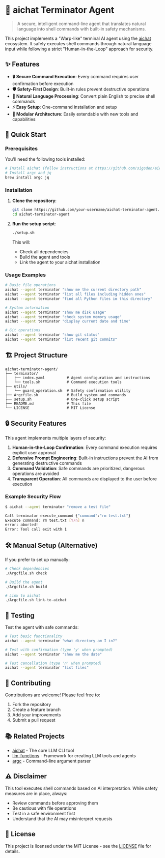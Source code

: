 # 🤖 aichat Terminator Agent

> A secure, intelligent command-line agent that translates natural language into shell commands with built-in safety mechanisms.

This project implements a "Warp-like" terminal AI agent using the [aichat](https://github.com/sigoden/aichat) ecosystem. It safely executes shell commands through natural language input while following a strict "Human-in-the-Loop" approach for security.

## ✨ Features

- **🔒 Secure Command Execution**: Every command requires user confirmation before execution
- **🛡️ Safety-First Design**: Built-in rules prevent destructive operations
- **🧠 Natural Language Processing**: Convert plain English to precise shell commands
- **⚡ Easy Setup**: One-command installation and setup
- **🔧 Modular Architecture**: Easily extendable with new tools and capabilities

## 🚀 Quick Start

### Prerequisites

You'll need the following tools installed:

```bash
# Install aichat (follow instructions at https://github.com/sigoden/aichat)
# Install argc and jq
brew install argc jq
```

### Installation

1. **Clone the repository**:
   ```bash
   git clone https://github.com/your-username/aichat-terminator-agent.git
   cd aichat-terminator-agent
   ```

2. **Run the setup script**:
   ```bash
   ./setup.sh
   ```

   This will:
   - Check all dependencies
   - Build the agent and tools
   - Link the agent to your aichat installation

### Usage Examples

```bash
# Basic file operations
aichat --agent terminator "show me the current directory path"
aichat --agent terminator "list all files including hidden ones"
aichat --agent terminator "find all Python files in this directory"

# System information
aichat --agent terminator "show me disk usage"
aichat --agent terminator "check system memory usage"
aichat --agent terminator "display current date and time"

# Git operations
aichat --agent terminator "show git status"
aichat --agent terminator "list recent git commits"
```

## 🏗️ Project Structure

```plaintext
aichat-terminator-agent/
├── terminator/
│   ├── index.yaml          # Agent configuration and instructions
│   └── tools.sh            # Command execution tools
├── utils/
│   └── guard_operation.sh  # Safety confirmation utility
├── Argcfile.sh             # Build system and commands
├── setup.sh                # One-click setup script
├── README.md               # This file
└── LICENSE                 # MIT License
```

## 🔒 Security Features

This agent implements multiple layers of security:

1. **Human-in-the-Loop Confirmation**: Every command execution requires explicit user approval
2. **Defensive Prompt Engineering**: Built-in instructions prevent the AI from generating destructive commands
3. **Command Validation**: Safe commands are prioritized, dangerous operations are avoided
4. **Transparent Operation**: All commands are displayed to the user before execution

### Example Security Flow

```bash
$ aichat --agent terminator "remove a test file"

Call terminator execute_command {"command":"rm test.txt"}
Execute command: rm test.txt [Y/n] n
error: aborted!
Error: Tool call exit with 1
```

## 🛠️ Manual Setup (Alternative)

If you prefer to set up manually:

```bash
# Check dependencies
./Argcfile.sh check

# Build the agent
./Argcfile.sh build

# Link to aichat
./Argcfile.sh link-to-aichat
```

## 🧪 Testing

Test the agent with safe commands:

```bash
# Test basic functionality
aichat --agent terminator "what directory am I in?"

# Test with confirmation (type 'y' when prompted)
aichat --agent terminator "show me the date"

# Test cancellation (type 'n' when prompted)
aichat --agent terminator "list files"
```

## 🤝 Contributing

Contributions are welcome! Please feel free to:

1. Fork the repository
2. Create a feature branch
3. Add your improvements
4. Submit a pull request

## 📚 Related Projects

- [aichat](https://github.com/sigoden/aichat) - The core LLM CLI tool
- [llm-functions](https://github.com/sigoden/llm-functions) - Framework for creating LLM tools and agents
- [argc](https://github.com/sigoden/argc) - Command-line argument parser

## ⚠️ Disclaimer

This tool executes shell commands based on AI interpretation. While safety measures are in place, always:

- Review commands before approving them
- Be cautious with file operations
- Test in a safe environment first
- Understand that the AI may misinterpret requests

## 📄 License

This project is licensed under the MIT License - see the [LICENSE](LICENSE) file for details.

